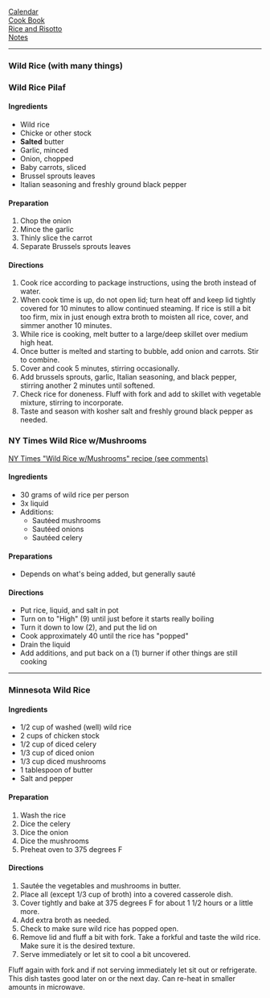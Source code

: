 [Calendar](https://github.com/vmsmith/EDT/blob/master/calendar.md)       
[Cook Book](https://github.com/vmsmith/CookBook/blob/master/README.md)     
[Rice and Risotto](https://github.com/vmsmith/CookBook/blob/master/rice_risotto.md)     
[Notes](https://github.com/vmsmith/CookBook/blob/master/notes.md)  

-----  

### Wild Rice (with many things)  

### Wild Rice Pilaf   

#### Ingredients   
* Wild rice   
* Chicke or other stock 
* **Salted** butter
* Garlic, minced   
* Onion, chopped   
* Baby carrots, sliced
* Brussel sprouts leaves    
* Italian seasoning and freshly ground black pepper    

#### Preparation    
1. Chop the onion
2. Mince the garlic
3. Thinly slice the carrot
4. Separate Brussels sprouts leaves  

#### Directions   
1. Cook rice according to package instructions, using the broth instead of water.    
2. When cook time is up, do not open lid; turn heat off and keep lid tightly covered for 10 minutes to allow continued steaming. If rice is still a bit too firm, mix in just enough extra broth to moisten all rice, cover, and simmer another 10 minutes.
3. While rice is cooking, melt butter to a large/deep skillet over medium high heat.
4. Once butter is melted and starting to bubble, add onion and carrots. Stir to combine.
5. Cover and cook 5 minutes,  stirring occasionally.
6. Add brussels sprouts, garlic, Italian seasoning, and black pepper, stirring another 2 minutes until softened.
7. Check rice for doneness. Fluff with fork and add to skillet with vegetable mixture, stirring to incorporate.
8. Taste and season with kosher salt and freshly ground black pepper as needed. 

### NY Times Wild Rice w/Mushrooms    

[NY Times "Wild Rice w/Mushrooms" recipe (see comments)](https://cooking.nytimes.com/recipes/1016894-wild-rice-with-mushrooms)  

#### Ingredients  

* 30 grams of wild rice per person  
* 3x liquid  
* Additions:  
  * Sautéed mushrooms  
  * Sautéed onions  
  * Sautéed celery  

#### Preparations  

* Depends on what's being added, but generally sauté  

#### Directions  

* Put rice, liquid, and salt in pot  
* Turn on to "High" (9) until just before it starts really boiling  
* Turn it down to low (2), and put the lid on  
* Cook approximately 40  until the rice has "popped"  
* Drain the liquid  
* Add additions, and put back on a (1) burner if other things are still cooking

-----    

### Minnesota Wild Rice  

#### Ingredients    
* 1/2 cup of washed (well) wild rice    
* 2 cups of chicken stock    
* 1/2 cup of diced celery    
* 1/3 cup of diced onion    
* 1/3 cup diced mushrooms    
* 1 tablespoon of butter
* Salt and pepper

#### Preparation     
1. Wash the rice
2. Dice the celery
3. Dice the onion
4. Dice the mushrooms
5. Preheat oven to 375 degrees F

#### Directions   
1. Sautée the vegetables and mushrooms in butter.    
2. Place all (except 1/3 cup of broth) into a covered casserole dish.   
3. Cover tightly and bake at 375 degrees F for about 1 1/2 hours or a little more.    
4. Add extra broth as needed.    
5. Check to make sure wild rice has popped open.
6. Remove lid and fluff a bit with fork. Take a forkful and taste the wild rice. Make sure it is the desired texture.
7. Serve immediately or let sit to cool a bit uncovered.


Fluff again with fork and if not serving immediately let sit out or refrigerate. This dish tastes good later on or the next day. Can re-heat in smaller amounts in microwave.

